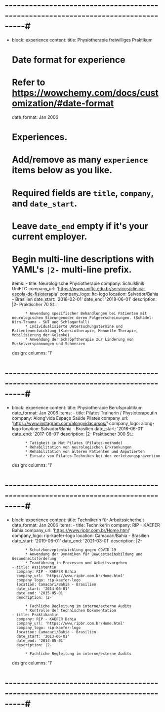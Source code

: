 # ---------------------------------------------------------------------------------#
  - block: experience
    content:
      title: Physiotherapie freiwilliges Praktikum
      # Date format for experience
      #   Refer to https://wowchemy.com/docs/customization/#date-format
      date_format: Jan 2006
      # Experiences.
      #   Add/remove as many `experience` items below as you like.
      #   Required fields are `title`, `company`, and `date_start`.
      #   Leave `date_end` empty if it's your current employer.
      #   Begin multi-line descriptions with YAML's `|2-` multi-line prefix.
      items:
        - title: Neurologische Physiotherapie
          company: Schulklinik UniFTC
          company_url: 'https://www.uniftc.edu.br/servicos/clinica-escola-de-fisioterapia'
          company_logo: ftc-logo
          location: Salvador/Bahia - Brasilien
          date_start: '2018-02-01'
          date_end: '2018-06-01'
          description: |2-
              Praktischer 70 St.:

              * Anwendung spezifischer Behandlungen bei Patienten mit neurologischen Störungenoder deren Folgeerscheinungen. (Schädel-Hirn-Trauma - SHT und Schlaganfall)
              * Individualisierte Untersuchungstermine und Patientenentwicklung (Kinesiotherapie, Manuelle Therapie, Mobilisierung der Gelenke)
              * Anwendung der Schröpftherapie zur Linderung von Muskelverspannungen und Schmerzen
    design:
       columns: '1'
# ---------------------------------------------------------------------------------#
  - block: experience
    content:
      title: Physiotherapie Berufspraktikum
      date_format: Jan 2006
      items:
        - title: Pilates Trainerin / Physioterapeutin
          company: Along’vida Espaço Saúde Pilates
          company_url: 'https://www.instagram.com/alongvidacursos/'
          company_logo: along-logo
          location: Salvador/Bahia - Brasilien
          date_start: '2016-06-01'
          date_end: '2017-08-01'
          description: |2-
              Praktischer 300 St.:

              * Tatigkeit in Mat Pilates (Pilates-methode)
              * Rehabilitation von neurologischen Erkrankungen
              * Rehabilitation von älteren Patienten und Amputierten
              * Einsatz von Pilates-Techniken bei der verletzungsprävention
    design:
       columns: '1'
# ---------------------------------------------------------------------------------#
  - block: experience
    content:
      title: Technikerin für Arbeitssicherheit
      date_format: Jan 2006
      items:
        - title: Technikerin
          company: RIP - KAEFER Bahia
          company_url: 'https://www.ripbr.com.br/Home.html'
          company_logo: rip-kaefer-logo
          location: Camacari/Bahia - Brasilien
          date_start: '2019-06-01'
          date_end: '2021-03-01'
          description: |2-
              
              * Schutzkonzeptentwicklung gegen COVID-19
              * Anwendung der Dynamiken für Bewusstseinsbildung und Gesundheitsförderung
              * Teamführung in Prozessen und Arbeitsvorgehen
        - title: Assistentin
          company: RIP - KAEFER Bahia
          company_url: 'https://www.ripbr.com.br/Home.html'
          company_logo: rip-kaefer-logo
          location: Camacari/Bahia - Brasilien
          date_start: '2014-06-01'
          date_end: '2015-05-01'
          description: |2-
              
              * Fachliche Begleitung im interne/externe Audits
              * Kontrolle der technischen Dokumentation
        - title: Praktikantin
          company: RIP - KAEFER Bahia
          company_url: 'https://www.ripbr.com.br/Home.html'
          company_logo: rip-kaefer-logo
          location: Camacari/Bahia - Brasilien
          date_start: '2013-06-01'
          date_end: '2014-05-01'
          description: |2-
              
              * Fachliche Begleitung im interne/externe Audits
    design:
       columns: '1'
# ---------------------------------------------------------------------------------#